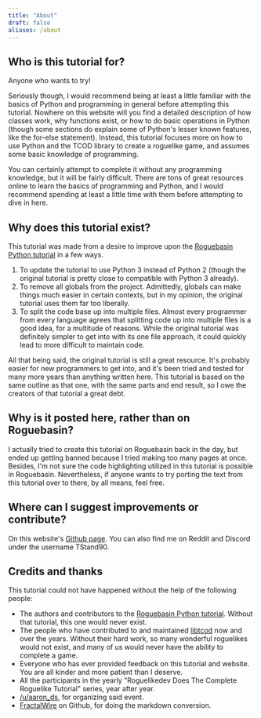 ```yaml
---
title: "About"
draft: false
aliases: /about
---
```


## Who is this tutorial for?

Anyone who wants to try!

Seriously though, I would recommend being at least a little familiar with the basics of Python and programming in general before attempting this tutorial. Nowhere on this website will you find a detailed description of how classes work, why functions exist, or how to do basic operations in Python (though some sections do explain some of Python's lesser known features, like the for-else statement). Instead, this tutorial focuses more on how to use Python and the TCOD library to create a roguelike game, and assumes some basic knowledge of programming.

You can certainly attempt to complete it without any programming knowledge, but it will be fairly difficult. There are tons of great resources online to learn the basics of programming and Python, and I would recommend spending at least a little time with them before attempting to dive in here.

## Why does this tutorial exist?

This tutorial was made from a desire to improve upon the [Roguebasin Python tutorial](http://www.roguebasin.com/index.php?title=Complete_Roguelike_Tutorial,_using_python%2Blibtcod) in a few ways.

1. To update the tutorial to use Python 3 instead of Python 2 (though the original tutorial is pretty close to compatible with Python 3 already).
2. To remove all globals from the project. Admittedly, globals can make things much easier in certain contexts, but in my opinion, the original tutorial uses them far too liberally.
3. To split the code base up into multiple files. Almost every programmer from every language agrees that splitting code up into multiple files is a good idea, for a multitude of reasons. While the original tutorial was definitely simpler to get into with its one file approach, it could quickly lead to more difficult to maintain code.

All that being said, the original tutorial is still a great resource. It's probably easier for new programmers to get into, and it's been tried and tested for many more years than anything written here. This tutorial is based on the same outline as that one, with the same parts and end result, so I owe the creators of that tutorial a great debt.

## Why is it posted here, rather than on Roguebasin?

I actually tried to create this tutorial on Roguebasin back in the day, but ended up getting banned because I tried making too many pages at once. Besides, I'm not sure the code highlighting utilized in this tutorial is possible in Roguebasin. Nevertheless, if anyone wants to try porting the text from this tutorial over to there, by all means, feel free.

## Where can I suggest improvements or contribute?

On this website's [Github page](https://github.com/TStand90/roguelike-tutorials-website). You can also find me on Reddit and Discord under the username TStand90.

## Credits and thanks

This tutorial could not have happened without the help of the following people:

* The authors and contributors to the [Roguebasin Python tutorial](http://www.roguebasin.com/index.php?title=Complete_Roguelike_Tutorial,_using_python%2Blibtcod). Without that tutorial, this one would never exist.
* The people who have contributed to and maintained [libtcod](https://github.com/libtcod/libtcod) now and over the years. Without their hard work, so many wonderful roguelikes would not exist, and many of us would never have the ability to complete a game.
* Everyone who has ever provided feedback on this tutorial and website. You are all kinder and more patient than I deserve.
* All the participants in the yearly "Roguelikedev Does The Complete Roguelike Tutorial" series, year after year.
* [/u/aaron_ds](https://www.reddit.com/user/aaron_ds/), for organizing said event.
* [FractalWire](https://github.com/FractalWire) on Github, for doing the markdown conversion.
